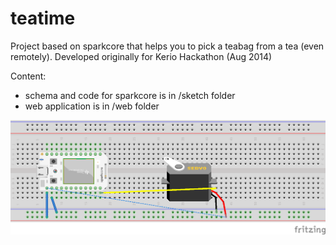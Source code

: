 teatime
=======

Project based on sparkcore that helps you to pick a teabag from a tea (even remotely).
Developed originally for Kerio Hackathon (Aug 2014)

Content: 

- schema and code for sparkcore is in /sketch folder
- web application is in /web folder

![Breadboard Schema](/sketch/schema_bb.png) 
